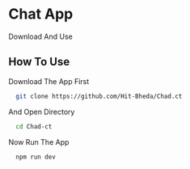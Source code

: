 
# Chat App

Download And Use

## How To Use

Download The App First
```bash
  git clone https://github.com/Hit-Bheda/Chad.ct
```
And Open Directory
```bash
  cd Chad-ct
```
Now Run The App
```bash
  npm run dev
```
